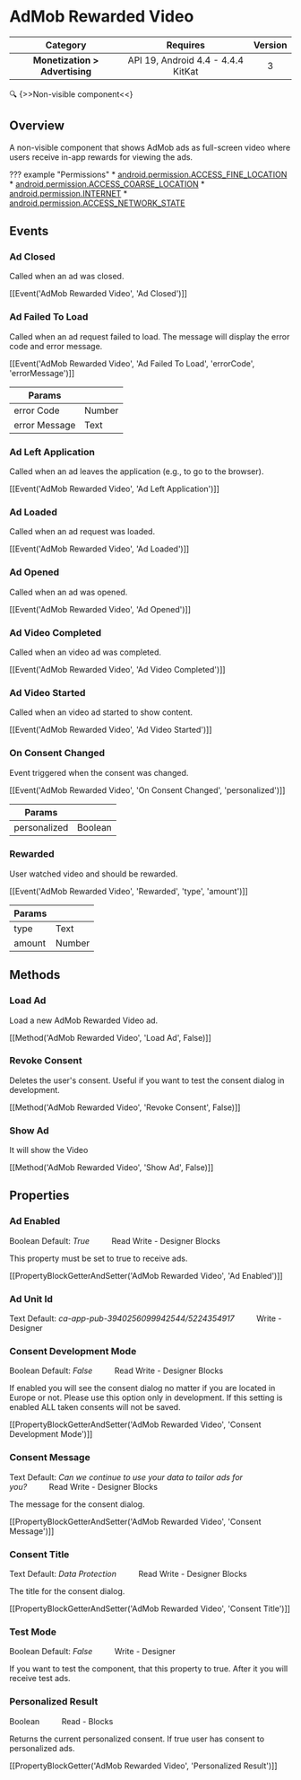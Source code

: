 # AdMob Rewarded Video

| Category | Requires | Version |
|:--------:|:-------:|:--------:|
|**Monetization > Advertising**|<span class="chip chip-any">API 19, Android 4.4 - 4.4.4 KitKat</span>|<span class="chip chip-number">3</span>|

:mag: {>>Non-visible component<<}

## Overview

A non-visible component that shows AdMob ads as full-screen video where users receive in-app rewards for viewing the ads.

??? example "Permissions"
    * [android.permission.ACCESS_FINE_LOCATION](https://developer.android.com/reference/android/Manifest.permission.html#ACCESS_FINE_LOCATION)
    * [android.permission.ACCESS_COARSE_LOCATION](https://developer.android.com/reference/android/Manifest.permission.html#ACCESS_COARSE_LOCATION)
    * [android.permission.INTERNET](https://developer.android.com/reference/android/Manifest.permission.html#INTERNET)
    * [android.permission.ACCESS_NETWORK_STATE](https://developer.android.com/reference/android/Manifest.permission.html#ACCESS_NETWORK_STATE)


## Events

### Ad Closed

Called when an ad was closed.

[[Event('AdMob Rewarded Video', 'Ad Closed')]]

### Ad Failed To Load

Called when an ad request failed to load. The message will display the error code and error message.

[[Event('AdMob Rewarded Video', 'Ad Failed To Load', 'errorCode', 'errorMessage')]]

| Params | []() |
|--------|------|
|error Code|<span class="chip chip-number">Number</span>|
|error Message|<span class="chip chip-text">Text</span>|


### Ad Left Application

Called when an ad leaves the application (e.g., to go to the browser).

[[Event('AdMob Rewarded Video', 'Ad Left Application')]]

### Ad Loaded

Called when an ad request was loaded.

[[Event('AdMob Rewarded Video', 'Ad Loaded')]]

### Ad Opened

Called when an ad was opened.

[[Event('AdMob Rewarded Video', 'Ad Opened')]]

### Ad Video Completed

Called when an video ad was completed.

[[Event('AdMob Rewarded Video', 'Ad Video Completed')]]

### Ad Video Started

Called when an video ad started to show content.

[[Event('AdMob Rewarded Video', 'Ad Video Started')]]

### On Consent Changed

Event triggered when the consent was changed.

[[Event('AdMob Rewarded Video', 'On Consent Changed', 'personalized')]]

| Params | []() |
|--------|------|
|personalized|<span class="chip chip-boolean">Boolean</span>|


### Rewarded

User watched video and should be rewarded.

[[Event('AdMob Rewarded Video', 'Rewarded', 'type', 'amount')]]

| Params | []() |
|--------|------|
|type|<span class="chip chip-text">Text</span>|
|amount|<span class="chip chip-number">Number</span>|


## Methods

### Load Ad

Load a new AdMob Rewarded Video ad.

[[Method('AdMob Rewarded Video', 'Load Ad', False)]]

### Revoke Consent

Deletes the user's consent. Useful if you want to test the consent dialog in development.

[[Method('AdMob Rewarded Video', 'Revoke Consent', False)]]

### Show Ad

It will show the Video

[[Method('AdMob Rewarded Video', 'Show Ad', False)]]

## Properties

### Ad Enabled

<span class="chip chip-boolean">Boolean</span> <span class="chip chip-boolean">Default: <i>True</i></span>&nbsp;&nbsp;&nbsp;&nbsp;&nbsp;&nbsp;&nbsp;&nbsp;&nbsp;&nbsp;<span class="chip chip-rw">Read</span> <span class="chip chip-rw">Write</span> - <span class="chip chip-bd">Designer</span> <span class="chip chip-bd">Blocks</span> 

This property must be set to true to receive ads.

[[PropertyBlockGetterAndSetter('AdMob Rewarded Video', 'Ad Enabled')]]

### Ad Unit Id

<span class="chip chip-text">Text</span> <span class="chip chip-text">Default: <i>ca-app-pub-3940256099942544/5224354917</i></span>&nbsp;&nbsp;&nbsp;&nbsp;&nbsp;&nbsp;&nbsp;&nbsp;&nbsp;&nbsp;<span class="chip chip-rw">Write</span> - <span class="chip chip-bd">Designer</span> 

### Consent Development Mode

<span class="chip chip-boolean">Boolean</span> <span class="chip chip-boolean">Default: <i>False</i></span>&nbsp;&nbsp;&nbsp;&nbsp;&nbsp;&nbsp;&nbsp;&nbsp;&nbsp;&nbsp;<span class="chip chip-rw">Read</span> <span class="chip chip-rw">Write</span> - <span class="chip chip-bd">Designer</span> <span class="chip chip-bd">Blocks</span> 

If enabled you will see the consent dialog no matter if you are located in Europe or not. Please use this option only in development. If this setting is enabled ALL taken consents will not be saved.

[[PropertyBlockGetterAndSetter('AdMob Rewarded Video', 'Consent Development Mode')]]

### Consent Message

<span class="chip chip-text">Text</span> <span class="chip chip-text">Default: <i>Can we continue to use your data to tailor ads for you?</i></span>&nbsp;&nbsp;&nbsp;&nbsp;&nbsp;&nbsp;&nbsp;&nbsp;&nbsp;&nbsp;<span class="chip chip-rw">Read</span> <span class="chip chip-rw">Write</span> - <span class="chip chip-bd">Designer</span> <span class="chip chip-bd">Blocks</span> 

The message for the consent dialog.

[[PropertyBlockGetterAndSetter('AdMob Rewarded Video', 'Consent Message')]]

### Consent Title

<span class="chip chip-text">Text</span> <span class="chip chip-text">Default: <i>Data Protection</i></span>&nbsp;&nbsp;&nbsp;&nbsp;&nbsp;&nbsp;&nbsp;&nbsp;&nbsp;&nbsp;<span class="chip chip-rw">Read</span> <span class="chip chip-rw">Write</span> - <span class="chip chip-bd">Designer</span> <span class="chip chip-bd">Blocks</span> 

The title for the consent dialog.

[[PropertyBlockGetterAndSetter('AdMob Rewarded Video', 'Consent Title')]]

### Test Mode

<span class="chip chip-boolean">Boolean</span> <span class="chip chip-boolean">Default: <i>False</i></span>&nbsp;&nbsp;&nbsp;&nbsp;&nbsp;&nbsp;&nbsp;&nbsp;&nbsp;&nbsp;<span class="chip chip-rw">Write</span> - <span class="chip chip-bd">Designer</span> 

If you want to test the component, that this property to true. After it you will receive test ads.

### Personalized Result

<span class="chip chip-boolean">Boolean</span>&nbsp;&nbsp;&nbsp;&nbsp;&nbsp;&nbsp;&nbsp;&nbsp;&nbsp;&nbsp;<span class="chip chip-rw">Read</span> - <span class="chip chip-bd">Blocks</span> 

Returns the current personalized consent. If true user has consent to personalized ads.

[[PropertyBlockGetter('AdMob Rewarded Video', 'Personalized Result')]]